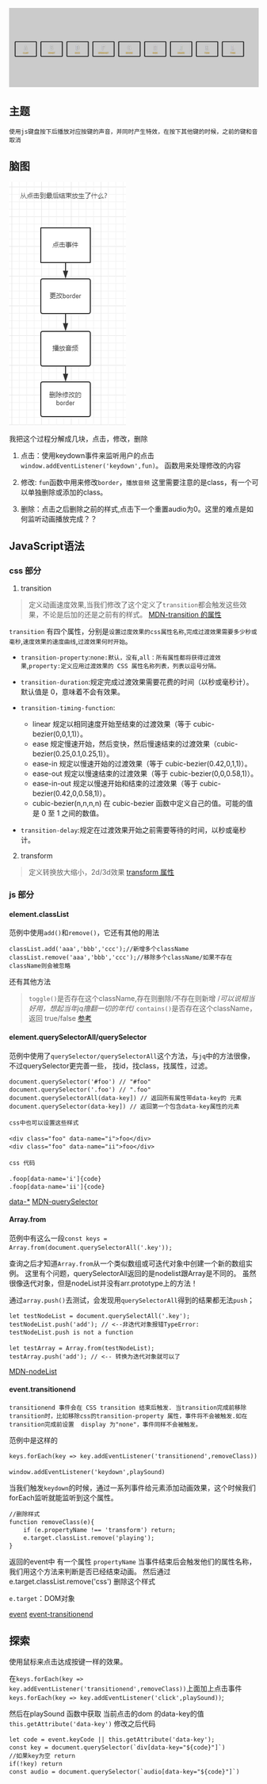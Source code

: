 ![audio](img/01audio.gif)

## 主题
    
    使用js键盘按下后播放对应按键的声音，并同时产生特效，在按下其他键的时候，之前的键和音取消

## 脑图

![01](img/01.png)

我把这个过程分解成几块，点击，修改，删除

1.  点击：使用keydown事件来监听用户的点击`window.addEventListener('keydown',fun)`。
函数用来处理修改的内容

2.  修改: `fun`函数中用来修改`border`，`播放音频` 这里需要注意的是class，有一个可以单独删除或添加的class。

3.  删除：点击之后删除之前的样式,点击下一个重置audio为0。这里的难点是如何监听动画播放完成？？


## JavaScript语法

### css 部分

1.  transition

>   定义动画速度效果,当我们修改了这个定义了`transition`都会触发这些效果，不论是后加的还是之前有的样式。
[MDN-transition 的属性](https://developer.mozilla.org/zh-CN/docs/Web/CSS/CSS_Transitions/Using_CSS_transitions)

`transition` 有四个属性，分别是`设置过度效果的css属性名称`,`完成过渡效果需要多少秒或毫秒`,`速度效果的速度曲线`,`过渡效果何时开始`。
*   `transition-property`:`none:默认，没有`,`all：所有属性都将获得过渡效果`,`property:定义应用过渡效果的 CSS 属性名称列表，列表以逗号分隔。`
*   `transition-duration`:规定完成过渡效果需要花费的时间（以秒或毫秒计）。默认值是 0，意味着不会有效果。
*   `transition-timing-function`:
    *   linear	规定以相同速度开始至结束的过渡效果（等于 cubic-bezier(0,0,1,1)）。
    *   ease	规定慢速开始，然后变快，然后慢速结束的过渡效果（cubic-bezier(0.25,0.1,0.25,1)）。
    *   ease-in	规定以慢速开始的过渡效果（等于 cubic-bezier(0.42,0,1,1)）。
    *   ease-out	规定以慢速结束的过渡效果（等于 cubic-bezier(0,0,0.58,1)）。
    *   ease-in-out	规定以慢速开始和结束的过渡效果（等于 cubic-bezier(0.42,0,0.58,1)）。
    *   cubic-bezier(n,n,n,n)	在 cubic-bezier 函数中定义自己的值。可能的值是 0 至 1 之间的数值。

*   `transition-delay`:规定在过渡效果开始之前需要等待的时间，以秒或毫秒计。

2.  transform
>   定义转换放大缩小，2d/3d效果
[transform 属性](http://www.w3school.com.cn/cssref/pr_transform.asp)

### js 部分

#### element.classList

范例中使用`add()`和`remove()`，它还有其他的用法
```
classList.add('aaa','bbb','ccc');//新增多个className
classList.remove('aaa','bbb','ccc');//移除多个className/如果不存在className则会被忽略
```
还有其他方法
>   `toggle()`是否存在这个className,存在则删除/不存在则新增  /*可以说相当好用，想起当年jq撸翻一切的年代*/
>   `contains()`是否存在这个className，返回 true/false
[参考](https://developer.mozilla.org/en-US/docs/Web/API/Element/classList)

#### element.querySelectorAll/querySelector

范例中使用了`querySelector/querySelectorAll`这个方法，与`jq`中的方法很像，不过querySelector更完善一些，
找id，找class，找属性，过滤。
```
document.querySelector('#foo') // "#foo"
document.querySelector('.foo') // ".foo"
document.querySelectorAll(data-key]) // 返回所有属性带data-key的 元素 
document.querySelector(data-key]) // 返回第一个包含data-key属性的元素

css中也可以设置这些样式

<div class="foo" data-name="i">foo</div>
<div class="foo" data-name="ii">foo</div>

css 代码

.foop[data-name='i']{code}
.foop[data-name='ii']{code}
```
[data-*](http://www.css88.com/archives/4715)
[MDN-querySelector](https://developer.mozilla.org/zh-CN/docs/Web/API/Document/querySelector)


#### Array.from

范例中有这么一段`const keys = Array.from(document.querySelectorAll('.key'));`

查询之后才知道`Array.from`从一个类似数组或可迭代对象中创建一个新的数组实例。
这里有个问题，querySelectorAll返回的是nodelist跟Array是不同的。
虽然很像迭代对象，但是nodeList并没有arr.prototype上的方法！

通过`array.push()`去测试，会发现用`querySelectorAll`得到的结果都无法`push`；

```
let testNodeList = document.querySelectAll('.key');
testNodeList.push('add'); // <--非迭代对象报错TypeError: testNodeList.push is not a function

let testArray = Array.from(testNodeList);
testArray.push('add'); // <-- 转换为迭代对象就可以了

```
[MDN-nodeList](https://developer.mozilla.org/en-US/docs/Web/API/NodeList)

#### event.transitionend

`transitionend 事件会在 CSS transition 结束后触发. 当transition完成前移除transition时，比如移除css的transition-property 属性，事件将不会被触发.如在transition完成前设置  display 为"none"，事件同样不会被触发。`

范例中是这样的
```
keys.forEach(key => key.addEventListener('transitionend',removeClass))

window.addEventListener('keydown',playSound)

```
当我们触发`keydown`的时候，通过一系列事件给元素添加动画效果，这个时候我们forEach监听就能监听到这个属性。

```
//删除样式
function removeClass(e){
    if (e.propertyName !== 'transform') return;
    e.target.classList.remove('playing');
}
```

返回的event中 有一个属性 `propertyName` 当事件结束后会触发他们的属性名称，我们用这个方法来判断是否已经结束动画。
然后通过e.target.classList.remove('css') 删除这个样式

`e.target`：DOM对象



[event](https://developer.mozilla.org/zh-CN/docs/Web/Events)
[event-transitionend](https://developer.mozilla.org/zh-CN/docs/Web/Events/transitionend)

## 探索

使用鼠标来点击达成按键一样的效果。

在`keys.forEach(key => key.addEventListener('transitionend',removeClass))`上面加上点击事件
`keys.forEach(key => key.addEventListener('click',playSound))`;

然后在playSound 函数中获取 当前点击的dom 的data-key的值
`this.getAttribute('data-key')`
修改之后代码
```
let code = event.keyCode || this.getAttribute('data-key');
const key = document.querySelector(`div[data-key="${code}"]`)
//如果key为空 return
if(!key) return
const audio = document.querySelector(`audio[data-key="${code}"]`)

```